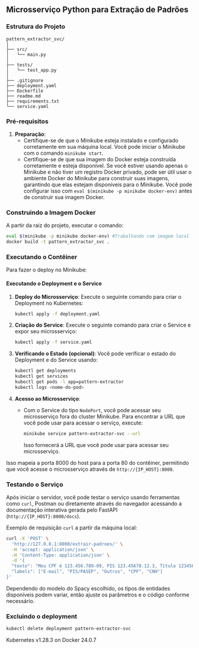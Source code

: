 ## Microsserviço Python para Extração de Padrões

### Estrutura do Projeto
```
pattern_extractor_svc/
│
├── src/
│   └── main.py
│
├── tests/
│   └── test_app.py
│
├── .gitignore
├── deployment.yaml
├── Dockerfile
├── readme.md
├── requirements.txt
└── service.yaml
```

### Pré-requisitos
1. **Preparação**:
   - Certifique-se de que o Minikube esteja instalado e configurado corretamente em sua máquina local. Você pode iniciar o Minikube com o comando `minikube start`.
   - Certifique-se de que sua imagem do Docker esteja construída corretamente e esteja disponível. Se você estiver usando apenas o Minikube e não tiver um registro Docker privado, pode ser útil usar o ambiente Docker do Minikube para construir suas imagens, garantindo que elas estejam disponíveis para o Minikube. Você pode configurar isso com `eval $(minikube -p minikube docker-env)` antes de construir sua imagem Docker.

### Construindo a Imagem Docker

A partir da raiz do projeto, executar o comando:

```bash
eval $(minikube -p minikube docker-env) #Trabalhando com imagem local
docker build -t pattern_extractor_svc .
```

### Executando o Contêiner

Para fazer o deploy no Minikube:

#### Executando o Deployment e o Service

1. **Deploy do Microsserviço**:
   Execute o seguinte comando para criar o Deployment no Kubernetes:

   ```bash
   kubectl apply -f deployment.yaml
   ```

2. **Criação do Service**:
   Execute o seguinte comando para criar o Service e expor seu microsserviço:

   ```bash
   kubectl apply -f service.yaml
   ```

3. **Verificando o Estado (opcional)**:
   Você pode verificar o estado do Deployment e do Service usando:

   ```bash
   kubectl get deployments
   kubectl get services
   kubectl get pods -l app=pattern-extractor
   kubectl logs <nome-do-pod>
   ```

4. **Acesso ao Microsserviço**:
   - Com o Service do tipo `NodePort`, você pode acessar seu microsserviço fora do cluster Minikube. Para encontrar a URL que você pode usar para acessar o serviço, execute:

     ```bash
     minikube service pattern-extractor-svc --url
     ```

     Isso fornecerá a URL que você pode usar para acessar seu microsserviço.

Isso mapeia a porta 8000 do host para a porta 80 do contêiner, permitindo que você acesse o microsserviço através de `http://{IP_HOST}:8000`.

### Testando o Serviço
   Após iniciar o servidor, você pode testar o serviço usando ferramentas como `curl`, Postman ou diretamente através do navegador acessando a documentação interativa gerada pelo FastAPI (`http://{IP_HOST}:8000/docs`).

   Exemplo de requisição `curl` a partir da máquina local:

   ```bash
   curl -X 'POST' \
     'http://127.0.0.1:8000/extrair-padroes/' \
     -H 'accept: application/json' \
     -H 'Content-Type: application/json' \
     -d '{
     "texto": "Meu CPF é 123.456.789-09, PIS 123.45678.12.3, Título 123456789012, CNH 52798802300, e-mail exemplo@dominio.com, CEP 12345-678, nasci em 01/01/1980, tel: (11) 98765-4321, placa ABC1D23.",
     "labels": ["E-mail", "PIS/PASEP", "Outros", "CPF", "CNH"]
   }'
   ```

 Dependendo do modelo do Spacy escolhido, os tipos de entidades disponíveis podem variar, então ajuste os parâmetros e o código conforme necessário.

### Excluindo o deployment
  ```bash
  kubectl delete deployment pattern-extractor-svc
  ```

Kubernetes v1.28.3 on Docker 24.0.7
